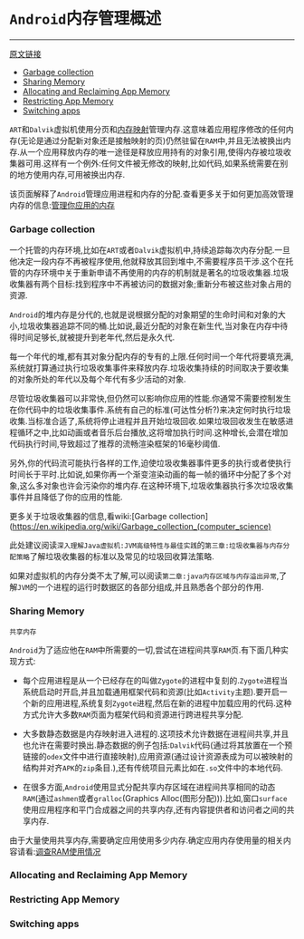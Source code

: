 # `Android`内存管理概述
---
[原文链接](https://developer.android.com/topic/performance/memory-overview.html)

* [Garbage collection](#Garbage-collection)
* [Sharing Memory](#Sharing-Memory)
* [Allocating and Reclaiming App Memory](#Allocating-and-Reclaiming-App-Memory)
* [Restricting App Memory](#Restricting-App-Memory)
* [Switching apps](#Switching-apps)

`ART`和`Dalvik`虚拟机使用分页和[内存映射](https://github.com/xusx1024/android-weekly-cn/blob/master/2018/内存映射文件.md)管理内存.这意味着应用程序修改的任何内存(无论是通过分配新对象还是接触映射的页)仍然驻留在`RAM`中,并且无法被换出内存.从一个应用释放内存的唯一途径是释放应用持有的对象引用,使得内存被垃圾收集器可用.这样有一个例外:任何文件被无修改的映射,比如代码,如果系统需要在别的地方使用内存,可用被换出内存.

该页面解释了`Android`管理应用进程和内存的分配.查看更多关于如何更加高效管理内存的信息:[管理你应用的内存](https://github.com/xusx1024/android-weekly-cn/blob/master/2018/管理你应用的内存.md)

### Garbage collection

一个托管的内存环境,比如在`ART`或者`Dalvik`虚拟机中,持续追踪每次内存分配.一旦他决定一段内存不再被程序使用,他就释放其回到堆中,不需要程序员干涉.这个在托管的内存环境中关于重新申请不再使用的内存的机制就是著名的垃圾收集器.垃圾收集器有两个目标:找到程序中不再被访问的数据对象;重新分布被这些对象占用的资源.

`Android`的堆内存是分代的,也就是说根据分配的对象期望的生命时间和对象的大小,垃圾收集器追踪不同的桶.比如说,最近分配的对象在新生代,当对象在内存中待得时间足够长,就被提升到老年代,然后是永久代.

每一个年代的堆,都有其对象分配内存的专有的上限.任何时间一个年代将要填充满,系统就打算通过执行垃圾收集事件来释放内存.垃圾收集持续的时间取决于要收集的对象所处的年代以及每个年代有多少活动的对象.

尽管垃圾收集器可以非常快,但仍然可以影响你应用的性能.你通常不需要控制发生在你代码中的垃圾收集事件.系统有自己的标准(可达性分析?)来决定何时执行垃圾收集.当标准合适了,系统将停止进程并且开始垃圾回收.如果垃圾回收发生在敏感进程循环之中,比如动画或者音乐后台播放,这将增加执行时间.这种增长,会潜在增加代码执行时间,导致超过了推荐的流畅渲染框架的16毫秒阈值.

另外,你的代码流可能执行各样的工作,迫使垃圾收集器事件更多的执行或者使执行时间长于平时.比如说,如果你再一个渐变渲染动画的每一帧的循环中分配了多个对象,这么多对象也许会污染你的堆内存.在这种环境下,垃圾收集器执行多次垃圾收集事件并且降低了你的应用的性能.

更多关于垃圾收集器的信息,看wiki:[Garbage collection](https://en.wikipedia.org/wiki/Garbage_collection_(computer_science)

此处建议阅读`深入理解Java虚拟机:JVM高级特性与最佳实践`的`第三章:垃圾收集器与内存分配策略`了解垃圾收集器的标准以及常见的垃圾回收算法策略.

如果对虚拟机的内存分类不太了解,可以阅读`第二章:java内存区域与内存溢出异常`,了解`JVM`的一个进程的运行时数据区的各部分组成,并且熟悉各个部分的作用.

### Sharing Memory

`共享内存`

`Android`为了适应他在`RAM`中所需要的一切,尝试在进程间共享`RAM`页.有下面几种实现方式:

* 每个应用进程是从一个已经存在的叫做`Zygote`的进程中复刻的.`Zygote`进程当系统启动时开启,并且加载通用框架代码和资源(比如`Activity`主题).要开启一个新的应用进程,系统复刻`Zygote`进程,然后在新的进程中加载应用的代码.这种方式允许大多数`RAM`页面为框架代码和资源进行跨进程共享分配.

* 大多数静态数据是内存映射进入进程的.这项技术允许数据在进程间共享,并且也允许在需要时换出.静态数据的例子包括:`Dalvik`代码(通过将其放置在一个预链接的`odex`文件中进行直接映射),应用资源(通过设计资源表成为可以被映射的结构并对齐`APK`的`zip`条目.),还有传统项目元素比如在`.so`文件中的本地代码.

* 在很多方面,`Android`使用显式分配共享内存区域在进程间共享相同的动态`RAM`(通过`ashmen`或者`gralloc`(Graphics Alloc(图形分配))).比如,窗口`surface`使用应用程序和平门合成器之间的共享内存,还有内容提供者和访问者之间的共享内存.

由于大量使用共享内存,需要确定应用使用多少内存.确定应用内存使用量的相关内容请看:[调查RAM使用情况](https://github.com/xusx1024/android-weekly-cn/blob/master/2018/调查RAM使用情况.md)



### Allocating and Reclaiming App Memory
### Restricting App Memory
### Switching apps
